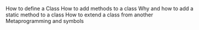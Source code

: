 How to define a Class
How to add methods to a class
Why and how to add a static method to a class
How to extend a class from another
Metaprogramming and symbols
